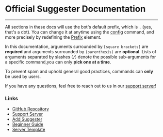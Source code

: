 # Official Suggester Documentation
---

All sections in these docs will use the bot's default prefix, which is `.` (yes, that's a dot). You can change it at anytime using the [config](/config/configuration.md) command, and more precisely by redefining the [Prefix](/config/prefix.md) element.

In this documentation, arguments surrounded by `[square brackets]` are __required__ and arguments surrounded by `(parenthesis)` are __optional__. Lists of arguments separated by slashes (`/`) denote the possible sub-arguments for a specific command,you can only **pick one at a time**.

To prevent spam and uphold general good practices, commands can **only** be used by users.

If you have any questions, feel free to reach out to us in our [support server](https://suggester.js.org/support)!

### Links
- [GitHub Repository](https://suggester.js.org/github)
- [Support Server](https://suggester.js.org/support)
- [Add Suggester](https://suggester.js.org/invite)
- [Beginner Guide](https://suggester.js.org/#/beginner-guide)
- [Server Template](https://discord.new/Ye9n7V9SVNPg)
